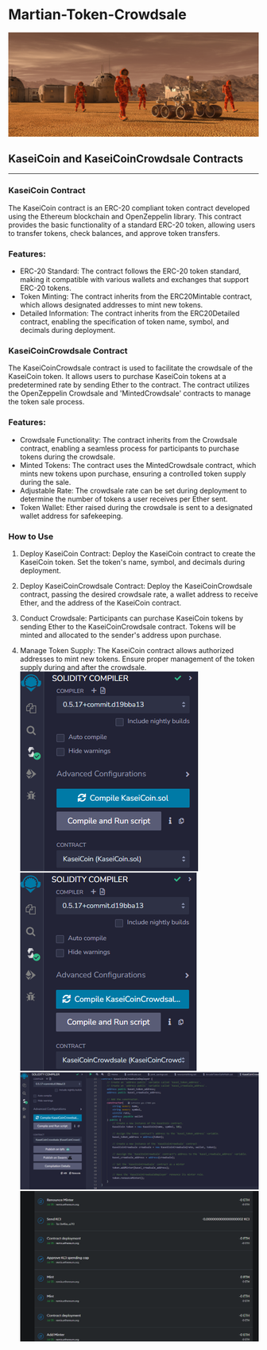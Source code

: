 # Martian-Token-Crowdsale
![alt=""](Images/application-image.png)
## KaseiCoin and KaseiCoinCrowdsale Contracts
___
### KaseiCoin Contract
The KaseiCoin contract is an ERC-20 compliant token contract developed using the Ethereum blockchain and OpenZeppelin library. This contract provides the basic functionality of a standard ERC-20 token, allowing users to transfer tokens, check balances, and approve token transfers.

### Features:
* ERC-20 Standard: The contract follows the ERC-20 token standard, making it compatible with various wallets and exchanges that support ERC-20 tokens.
* Token Minting: The contract inherits from the ERC20Mintable contract, which allows designated addresses to mint new tokens.
* Detailed Information: The contract inherits from the ERC20Detailed contract, enabling the specification of token name, symbol, and decimals during deployment.
### KaseiCoinCrowdsale Contract
The KaseiCoinCrowdsale contract is used to facilitate the crowdsale of the KaseiCoin token. It allows users to purchase KaseiCoin tokens at a predetermined rate by sending Ether to the contract. The contract utilizes the OpenZeppelin Crowdsale and 'MintedCrowdsale' contracts to manage the token sale process.

### Features:
* Crowdsale Functionality: The contract inherits from the Crowdsale contract, enabling a seamless process for participants to purchase tokens during the crowdsale.
* Minted Tokens: The contract uses the MintedCrowdsale contract, which mints new tokens upon purchase, ensuring a controlled token supply during the sale.
* Adjustable Rate: The crowdsale rate can be set during deployment to determine the number of tokens a user receives per Ether sent.
* Token Wallet: Ether raised during the crowdsale is sent to a designated wallet address for safekeeping.
### How to Use
1. Deploy KaseiCoin Contract: Deploy the KaseiCoin contract to create the KaseiCoin token. Set the token's name, symbol, and decimals during deployment.

2. Deploy KaseiCoinCrowdsale Contract: Deploy the KaseiCoinCrowdsale contract, passing the desired crowdsale rate, a wallet address to receive Ether, and the address of the KaseiCoin contract.

3. Conduct Crowdsale: Participants can purchase KaseiCoin tokens by sending Ether to the KaseiCoinCrowdsale contract. Tokens will be minted and allocated to the sender's address upon purchase.

4. Manage Token Supply: The KaseiCoin contract allows authorized addresses to mint new tokens. Ensure proper management of the token supply during and after the crowdsale.
![alt=""](Images/KaseiCoin.png)
![alt=""](Images/Crowdsale.png)
![alt=""](Images/Deployer.png)
![alt=""](Images/use1.png)